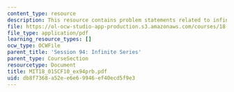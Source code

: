 ```yaml
---
content_type: resource
description: This resource contains problem statements related to infinite series.
file: https://ol-ocw-studio-app-production.s3.amazonaws.com/courses/18-01sc-single-variable-calculus-fall-2010/db8f7368a52ee6e69946ef40ecd5f9e3_MIT18_01SCF10_ex94prb.pdf
file_type: application/pdf
learning_resource_types: []
ocw_type: OCWFile
parent_title: 'Session 94: Infinite Series'
parent_type: CourseSection
resourcetype: Document
title: MIT18_01SCF10_ex94prb.pdf
uid: db8f7368-a52e-e6e6-9946-ef40ecd5f9e3
---
```

